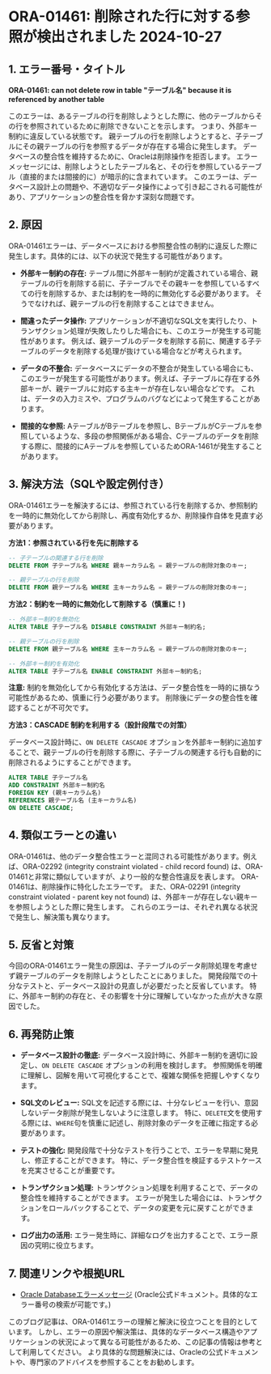 # ORA-01461: 削除された行に対する参照が検出されました 2024-10-27

## 1. エラー番号・タイトル

**ORA-01461: can not delete row in table "テーブル名" because it is referenced by another table**

このエラーは、あるテーブルの行を削除しようとした際に、他のテーブルからその行を参照されているために削除できないことを示します。  つまり、外部キー制約に違反している状態です。  親テーブルの行を削除しようとすると、子テーブルにその親テーブルの行を参照するデータが存在する場合に発生します。  データベースの整合性を維持するために、Oracleは削除操作を拒否します。  エラーメッセージには、削除しようとしたテーブル名と、その行を参照しているテーブル（直接的または間接的に）が暗示的に含まれています。  このエラーは、データベース設計上の問題や、不適切なデータ操作によって引き起こされる可能性があり、アプリケーションの整合性を脅かす深刻な問題です。


## 2. 原因

ORA-01461エラーは、データベースにおける参照整合性の制約に違反した際に発生します。具体的には、以下の状況で発生する可能性があります。

* **外部キー制約の存在:**  テーブル間に外部キー制約が定義されている場合、親テーブルの行を削除する前に、子テーブルでその親キーを参照しているすべての行を削除するか、または制約を一時的に無効化する必要があります。  そうでなければ、親テーブルの行を削除することはできません。

* **間違ったデータ操作:**  アプリケーションが不適切なSQL文を実行したり、トランザクション処理が失敗したりした場合にも、このエラーが発生する可能性があります。 例えば、親テーブルのデータを削除する前に、関連する子テーブルのデータを削除する処理が抜けている場合などが考えられます。

* **データの不整合:** データベースにデータの不整合が発生している場合にも、このエラーが発生する可能性があります。例えば、子テーブルに存在する外部キーが、親テーブルに対応する主キーが存在しない場合などです。  これは、データの入力ミスや、プログラムのバグなどによって発生することがあります。

* **間接的な参照:**  AテーブルがBテーブルを参照し、BテーブルがCテーブルを参照しているような、多段の参照関係がある場合、Cテーブルのデータを削除する際に、間接的にAテーブルを参照しているためORA-1461が発生することがあります。


## 3. 解決方法（SQLや設定例付き）

ORA-01461エラーを解決するには、参照されている行を削除するか、参照制約を一時的に無効化してから削除し、再度有効化するか、削除操作自体を見直す必要があります。

**方法1：参照されている行を先に削除する**

```sql
-- 子テーブルの関連する行を削除
DELETE FROM 子テーブル名 WHERE 親キーカラム名 = 親テーブルの削除対象のキー;

-- 親テーブルの行を削除
DELETE FROM 親テーブル名 WHERE 主キーカラム名 = 親テーブルの削除対象のキー;
```

**方法2：制約を一時的に無効化して削除する（慎重に！)**

```sql
-- 外部キー制約を無効化
ALTER TABLE 子テーブル名 DISABLE CONSTRAINT 外部キー制約名;

-- 親テーブルの行を削除
DELETE FROM 親テーブル名 WHERE 主キーカラム名 = 親テーブルの削除対象のキー;

-- 外部キー制約を有効化
ALTER TABLE 子テーブル名 ENABLE CONSTRAINT 外部キー制約名;
```
**注意:** 制約を無効化してから有効化する方法は、データ整合性を一時的に損なう可能性があるため、慎重に行う必要があります。 削除後にデータの整合性を確認することが不可欠です。


**方法3：CASCADE 制約を利用する（設計段階での対策）**

データベース設計時に、`ON DELETE CASCADE` オプションを外部キー制約に追加することで、親テーブルの行を削除する際に、子テーブルの関連する行も自動的に削除されるようにすることができます。

```sql
ALTER TABLE 子テーブル名
ADD CONSTRAINT 外部キー制約名
FOREIGN KEY (親キーカラム名)
REFERENCES 親テーブル名 (主キーカラム名)
ON DELETE CASCADE;
```


## 4. 類似エラーとの違い

ORA-01461は、他のデータ整合性エラーと混同される可能性があります。例えば、ORA-02292 (integrity constraint violated - child record found) は、ORA-01461と非常に類似していますが、より一般的な整合性違反を表します。  ORA-01461は、削除操作に特化したエラーです。  また、ORA-02291 (integrity constraint violated - parent key not found) は、外部キーが存在しない親キーを参照しようとした際に発生します。  これらのエラーは、それぞれ異なる状況で発生し、解決策も異なります。


## 5. 反省と対策

今回のORA-01461エラー発生の原因は、子テーブルのデータ削除処理を考慮せず親テーブルのデータを削除しようとしたことにありました。  開発段階での十分なテストと、データベース設計の見直しが必要だったと反省しています。 特に、外部キー制約の存在と、その影響を十分に理解していなかった点が大きな原因でした。


## 6. 再発防止策

* **データベース設計の徹底:** データベース設計時に、外部キー制約を適切に設定し、`ON DELETE CASCADE` オプションの利用を検討します。  参照関係を明確に理解し、図解を用いて可視化することで、複雑な関係を把握しやすくなります。

* **SQL文のレビュー:**  SQL文を記述する際には、十分なレビューを行い、意図しないデータ削除が発生しないように注意します。 特に、`DELETE`文を使用する際には、`WHERE`句を慎重に記述し、削除対象のデータを正確に指定する必要があります。

* **テストの強化:**  開発段階で十分なテストを行うことで、エラーを早期に発見し、修正することができます。  特に、データ整合性を検証するテストケースを充実させることが重要です。

* **トランザクション処理:** トランザクション処理を利用することで、データの整合性を維持することができます。  エラーが発生した場合には、トランザクションをロールバックすることで、データの変更を元に戻すことができます。

* **ログ出力の活用:**  エラー発生時に、詳細なログを出力することで、エラー原因の究明に役立ちます。


## 7. 関連リンクや根拠URL

* [Oracle Databaseエラーメッセージ](https://docs.oracle.com/en/database/oracle/oracle-database/19/errmg/index.html)  (Oracle公式ドキュメント。具体的なエラー番号の検索が可能です。)

このブログ記事は、ORA-01461エラーの理解と解決に役立つことを目的としています。  しかし、エラーの原因や解決策は、具体的なデータベース構造やアプリケーションの状況によって異なる可能性があるため、この記事の情報は参考として利用してください。  より具体的な問題解決には、Oracleの公式ドキュメントや、専門家のアドバイスを参照することをお勧めします。

